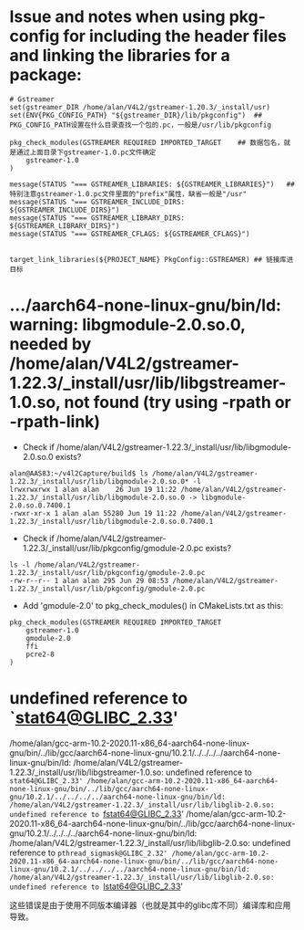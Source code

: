 # Issue and notes when using pkg-config for including the header files and linking the libraries for a package:


```
# Gstreamer
set(gstreamer_DIR /home/alan/V4L2/gstreamer-1.20.3/_install/usr)
set(ENV{PKG_CONFIG_PATH} "${gstreamer_DIR}/lib/pkgconfig")  ## PKG_CONFIG_PATH设置在什么目录查找一个包的.pc，一般是/usr/lib/pkgconfig

pkg_check_modules(GSTREAMER REQUIRED IMPORTED_TARGET    ## 数据包名，就是通过上面目录下gstreamer-1.0.pc文件确定
    gstreamer-1.0
)

message(STATUS "=== GSTREAMER_LIBRARIES: ${GSTREAMER_LIBRARIES}")   ## 特别注意gstreamer-1.0.pc文件里面的"prefix"属性，缺省一般是"/usr"
message(STATUS "=== GSTREAMER_INCLUDE_DIRS: ${GSTREAMER_INCLUDE_DIRS}")
message(STATUS "=== GSTREAMER_LIBRARY_DIRS: ${GSTREAMER_LIBRARY_DIRS}") 
message(STATUS "=== GSTREAMER_CFLAGS: ${GSTREAMER_CFLAGS}") 


target_link_libraries(${PROJECT_NAME} PkgConfig::GSTREAMER) ## 链接库进目标
```

# .../aarch64-none-linux-gnu/bin/ld: warning: libgmodule-2.0.so.0, needed by /home/alan/V4L2/gstreamer-1.22.3/_install/usr/lib/libgstreamer-1.0.so, not found (try using -rpath or -rpath-link)

- Check if /home/alan/V4L2/gstreamer-1.22.3/_install/usr/lib/libgmodule-2.0.so.0 exists?
```
alan@AAS83:~/v4l2Capture/build$ ls /home/alan/V4L2/gstreamer-1.22.3/_install/usr/lib/libgmodule-2.0.so.0* -l
lrwxrwxrwx 1 alan alan    26 Jun 19 11:22 /home/alan/V4L2/gstreamer-1.22.3/_install/usr/lib/libgmodule-2.0.so.0 -> libgmodule-2.0.so.0.7400.1
-rwxr-xr-x 1 alan alan 55280 Jun 19 11:22 /home/alan/V4L2/gstreamer-1.22.3/_install/usr/lib/libgmodule-2.0.so.0.7400.1
```
- Check if /home/alan/V4L2/gstreamer-1.22.3/_install/usr/lib/pkgconfig/gmodule-2.0.pc exists?
```
ls -l /home/alan/V4L2/gstreamer-1.22.3/_install/usr/lib/pkgconfig/gmodule-2.0.pc 
-rw-r--r-- 1 alan alan 295 Jun 29 08:53 /home/alan/V4L2/gstreamer-1.22.3/_install/usr/lib/pkgconfig/gmodule-2.0.pc
```
- Add 'gmodule-2.0' to pkg_check_modules() in CMakeLists.txt as this:
```
pkg_check_modules(GSTREAMER REQUIRED IMPORTED_TARGET
    gstreamer-1.0
    gmodule-2.0
    ffi
    pcre2-8
)
```

# undefined reference to `stat64@GLIBC_2.33'
/home/alan/gcc-arm-10.2-2020.11-x86_64-aarch64-none-linux-gnu/bin/../lib/gcc/aarch64-none-linux-gnu/10.2.1/../../../../aarch64-none-linux-gnu/bin/ld: /home/alan/V4L2/gstreamer-1.22.3/_install/usr/lib/libgstreamer-1.0.so: undefined reference to `stat64@GLIBC_2.33'
/home/alan/gcc-arm-10.2-2020.11-x86_64-aarch64-none-linux-gnu/bin/../lib/gcc/aarch64-none-linux-gnu/10.2.1/../../../../aarch64-none-linux-gnu/bin/ld: /home/alan/V4L2/gstreamer-1.22.3/_install/usr/lib/libglib-2.0.so: undefined reference to `fstat64@GLIBC_2.33'
/home/alan/gcc-arm-10.2-2020.11-x86_64-aarch64-none-linux-gnu/bin/../lib/gcc/aarch64-none-linux-gnu/10.2.1/../../../../aarch64-none-linux-gnu/bin/ld: /home/alan/V4L2/gstreamer-1.22.3/_install/usr/lib/libglib-2.0.so: undefined reference to `pthread_sigmask@GLIBC_2.32'
/home/alan/gcc-arm-10.2-2020.11-x86_64-aarch64-none-linux-gnu/bin/../lib/gcc/aarch64-none-linux-gnu/10.2.1/../../../../aarch64-none-linux-gnu/bin/ld: /home/alan/V4L2/gstreamer-1.22.3/_install/usr/lib/libglib-2.0.so: undefined reference to `lstat64@GLIBC_2.33'

这些错误是由于使用不同版本编译器（也就是其中的glibc库不同）编译库和应用导致。